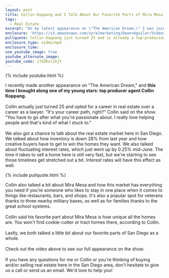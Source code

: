 ```yaml
---
layout: post
title: Collin Koppang and I Talk About Our Favorite Parts of Mira Mesa
tags:
  - Real Estate
excerpt: "On my latest appearance on \"The American Dream,\" I was joined by Collin Koppang, our team's 25-year-old top-producing phenom to talk about the San Diego market."
enclosure: 'https://s3.amazonaws.com/vyralmarketing/Dean+Aguilar/Videos/2017/Collin+Koppang+and+I+Talk+About+Our+Favorite+Parts+of+Mira+Mesa+-+San+Diego+Real+Estate+Agent.mp4'
pullquote: Collin Koppang just turned 25 and is already a top-producing agent with our team.
enclosure_type: video/mp4
enclosure_time:
use_youtube_image: true
youtube_alternate_image:
youtube_code: iTdZKxlzhjY
---
```



{% include youtube.html %}

I recently made another appearance on "The American Dream," and **this time I brought along one of my young stars: top producer agent Collin Koppang.**
<br>
<br>Collin actually just turned 25 and opted for a career in real estate over a career as a lawyer. "It's your career path, right?" Collin said on the show. "You have to go after what you're passionate about. I really love helping people and that's kind of what I stuck to."
<br>
<br>We also got a chance to talk about the real estate market here in San Diego. We talked about how inventory is down 28% from last year and how creative buyers have to get to win the homes they want. We also talked about fluctuating interest rates, which just went up by 0.25% mid-June. The time it takes to sell a home here is still very fast, but we're starting to see those timelines get stretched out a bit. Interest rates will have this effect as well.

{% include pullquote.html %}

Collin also talked a bit about Mira Mesa and how this market has everything you need if you're someone who likes to stay in one place when it comes to things like restaurants, bars, and shops. It's also a popular spot for veterans thanks to three nearby military bases, as well as for families thanks to the great school systems.
<br>
<br>Collin said his favorite part about Mira Mesa is how unique all the homes are. You won't find cookie-cutter or tract homes there, according to Collin.
<br>
<br>Lastly, we both talked a little bit about our favorite parts of San Diego as a whole.
<br>
<br>Check out the video above to see our full appearance on the show.
<br>
<br>If you have any questions for me or Collin or you're thinking of buying and/or selling real estate here in the San Diego area, don't hesitate to give us a call or send us an email. We'd love to help you!